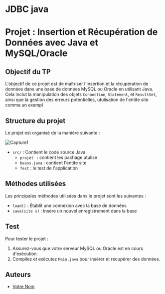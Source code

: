 # JDBC java 
# Projet : Insertion et Récupération de Données avec Java et MySQL/Oracle

## Objectif du TP
L'objectif de ce projet est de maîtriser l'insertion et la récupération de données dans une base de données MySQL ou Oracle en utilisant Java. Cela inclut la manipulation des objets `Connection`, `Statement`, et `ResultSet`, ainsi que la gestion des erreurs potentielles, utulisation de l'entite site comme un exempl 

## Structure du projet
Le projet est organisé de la manière suivante :

![Capture1](https://github.com/user-attachments/assets/9b334df9-786d-475a-9dde-7100e59386ba)
- `src/` : Contient le code source Java
  - `projet ` : contient les pachage utulise
  - `beans.java` : contient l'entite site
  - `Test` : le test de l'application 



## Méthodes utilisées
Les principales méthodes utilisées dans le projet sont les suivantes :

- `load()` : Établit une connexion avec la base de données
-  `save(site s)` : Insère un nouvel enregistrement dans la base

## Test
Pour tester le projet :

1. Assurez-vous que votre serveur MySQL ou Oracle est en cours d'exécution.
3. Compilez et exécutez `Main.java` pour insérer et récupérer des données.


## Auteurs
- [Votre Nom](https://github.com/votre_nom)

 

